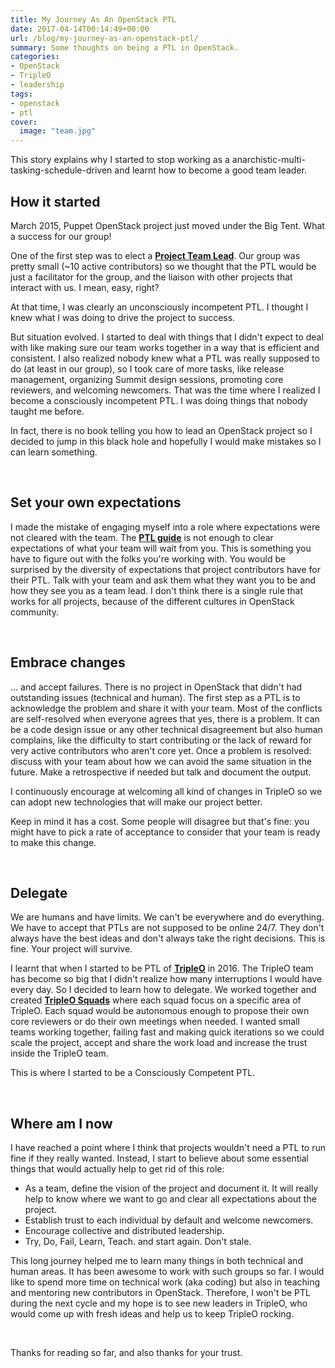 ```yaml
---
title: My Journey As An OpenStack PTL
date: 2017-04-14T00:14:49+00:00
url: /blog/my-journey-as-an-openstack-ptl/
summary: Some thoughts on being a PTL in OpenStack.
categories:
- OpenStack
- TripleO
- leadership
tags:
- openstack
- ptl
cover:
  image: "team.jpg"
---
```

This story explains why I started to stop working as a anarchistic-multi-tasking-schedule-driven and learnt how to become a good team leader.

<!--more-->

## 

## How it started

March 2015, Puppet OpenStack project just moved under the Big Tent. What a success for our group!

One of the first step was to elect a **[Project Team Lead][1]**. Our group was pretty small (~10 active contributors) so we thought that the PTL would be just a facilitator for the group, and the liaison with other projects that interact with us.
I mean, easy, right?

At that time, I was clearly an unconsciously incompetent PTL. I thought I knew what I was doing to drive the project to success.

But situation evolved. I started to deal with things that I didn't expect to deal with like making sure our team works together in a way that is efficient and consistent. I also realized nobody knew what
a PTL was really supposed to do (at least in our group), so I took care of more tasks, like release management, organizing Summit design sessions, promoting core reviewers, and welcoming newcomers.
That was the time where I realized I become a consciously incompetent PTL. I was doing things that nobody taught me before.

In fact, there is no book telling you how to lead an OpenStack project so I decided to jump in this black hole and hopefully I would make mistakes so I can learn something.

&nbsp;

## Set your own expectations

I made the mistake of engaging myself into a role where expectations were not cleared with the team. The **[PTL guide][1]** is not enough to clear expectations of what your team will wait from you. This is something you have to figure out with the folks you're working with. You would be surprised by the diversity of expectations that project contributors have for their PTL.
Talk with your team and ask them what they want you to be and how they see you as a team lead.
I don't think there is a single rule that works for all projects, because of the different cultures in OpenStack community.

&nbsp;

## Embrace changes

&#8230; and accept failures.
There is no project in OpenStack that didn't had outstanding issues (technical and human).
The first step as a PTL is to acknowledge the problem and share it with your team. Most of the conflicts are self-resolved when everyone agrees that yes, there is a problem. It can be a code design issue or any other technical disagreement but also human complains, like the difficulty to start contributing or the lack of reward for very active contributors who aren't core yet.
Once a problem is resolved: discuss with your team about how we can avoid the same situation in the future.
Make a retrospective if needed but talk and document the output.

I continuously encourage at welcoming all kind of changes in TripleO so we can adopt new technologies that will make our project better.

Keep in mind it has a cost. Some people will disagree but that's fine: you might have to pick a rate of acceptance to consider that your team is ready to make this change.

&nbsp;

## Delegate

We are humans and have limits. We can't be everywhere and do everything.
We have to accept that PTLs are not supposed to be online 24/7. They don't always have the best ideas and don't always take the right decisions.
This is fine. Your project will survive.

I learnt that when I started to be PTL of [**TripleO**][2] in 2016.
The TripleO team has become so big that I didn't realize how many interruptions I would have every day.
So I decided to learn how to delegate.
We worked together and created **[TripleO Squads][3]** where each squad focus on a specific area of TripleO.
Each squad would be autonomous enough to propose their own core reviewers or do their own meetings when needed.
I wanted small teams working together, failing fast and making quick iterations so we could scale the project, accept and share the work load and increase the trust inside the TripleO team.

This is where I started to be a Consciously Competent PTL.

&nbsp;

## Where am I now

I have reached a point where I think that projects wouldn't need a PTL to run fine if they really wanted.
Instead, I start to believe about some essential things that would actually help to get rid of this role:

* As a team, define the vision of the project and document it. It will really help to know where we want to
go and clear all expectations about the project.
* Establish trust to each individual by default and welcome newcomers.
* Encourage collective and distributed leadership.
* Try, Do, Fail, Learn, Teach. and start again. Don't stale.

This long journey helped me to learn many things in both technical and human areas. It has been awesome to work with such groups so far.
I would like to spend more time on technical work (aka coding) but also in teaching and mentoring new contributors in OpenStack.
Therefore, I won't be PTL during the next cycle and my hope is to see new leaders in TripleO, who would come up with fresh ideas and help us to keep TripleO rocking.

&nbsp;

Thanks for reading so far, and also thanks for your trust.

 [1]: https://docs.openstack.org/project-team-guide/ptl.html
 [2]: http://tripleo.org
 [3]: http://specs.openstack.org/openstack/tripleo-specs/specs/policy/squads.html

